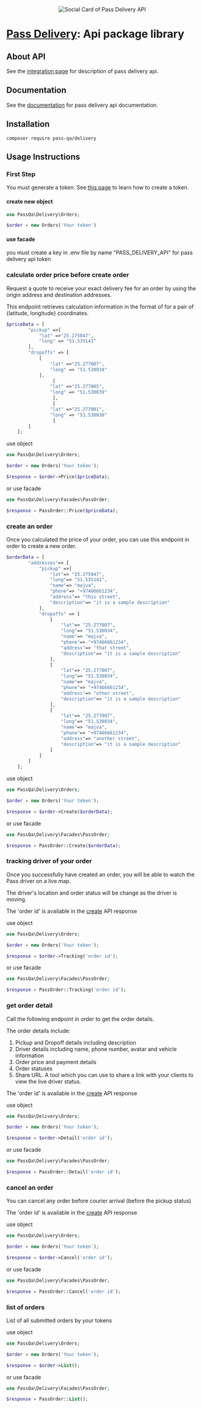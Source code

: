 <p align="center"><img src="./socialcard.jpg" alt="Social Card of Pass Delivery API"></p>

# <a href="https://www.pass.qa/" target="_blank">Pass Delivery</a>: Api package library


## About API

See the <a href="https://www.pass.qa/integration" target="_blank">integration page</a> for description of pass delivery api.


## Documentation

See the <a href="https://passdelivery.readme.io/" target="_blank">documentation</a> for pass delivery api documentation.


## Installation

```console
composer require pass-qa/delivery
```


## Usage Instructions

### First Step

You must generate a token. See [this page](https://passdelivery.readme.io/reference/get-api-token-1) to learn how to create a token.

#### create new object

```php
use PassQa\Delivery\Orders;

$order = new Orders('Your token')
```

#### use facade

you must create a key in .env file by name "PASS_DELIVERY_API" for pass delivery api token

### calculate order price before create order

Request a quote to receive your exact delivery fee for an order by using the origin address and destination addresses.

This endpoint retrieves calculation information in the format of for a pair of {latitude, longitude} coordinates.

```php
$priceData = [
        "pickup" =>[
            "lat" =>"25.275047",
            "long" => "51.535141"
        ],
        "dropoffs" => [
            [
                "lat" =>"25.277007", 
                "long" => "51.530034"
            ],
                 [
                "lat" =>"25.277005", 
                "long" => "51.530039"
                 ],
                 [
                "lat" =>"25.277001", 
                "long" => "51.530030"
                 ]
        ]
    ];
```

use object

```php
use PassQa\Delivery\Orders;

$order = new Orders('Your token');

$response = $order->Price($priceData);
```

or use facade

```php
use PassQa\Delivery\Facades\PassOrder;

$response = PassOrder::Price($priceData);
```

### create an order

Once you calculated the price of your order, you can use this endpoint in order to create a new order.

```php
$orderData = [
        "addresses"=> [
            "pickup" =>[
                "lat"=> "25.275047",
                "long"=> "51.535141",
                "name"=> "majva",
                "phone"=> "+97466661234",
                "address"=> "this street",
                "description"=> "it is a sample description"
            ],
            "dropoffs" => [
                [
                    "lat"=> "25.277007",
                    "long"=> "51.530034",
                    "name"=> "majva",
                    "phone"=> "+97466661234",
                    "address"=> "that street",
                    "description"=> "it is a sample description"
                ],
                [
                    "lat"=> "25.277007",
                    "long"=> "51.530034",
                    "name"=> "majva",
                    "phone"=> "+97466661234",
                    "address"=> "other street",
                    "description"=> "it is a sample description"
                ],
                [
                    "lat"=> "25.277007",
                    "long"=> "51.530034",
                    "name"=> "majva",
                    "phone"=> "+97466661234",
                    "address"=> "another street",
                    "description"=> "it is a sample description"
                ]
            ]
        ]
    ];
```

use object

```php
use PassQa\Delivery\Orders;

$order = new Orders('Your token');

$response = $order->Create($orderData);
```

or use facade

```php
use PassQa\Delivery\Facades\PassOrder;

$response = PassOrder::Create($orderData);
```

### tracking driver of your order

Once you successfully have created an order, you will be able to watch the Pass driver on a live map.

The driver's location and order status will be change as the driver is moving.

The 'order id' is available in the [create](#create-an-order) API response

use object

```php
use PassQa\Delivery\Orders;

$order = new Orders('Your token');

$response = $order->Tracking('order id');
```

or use facade

```php
use PassQa\Delivery\Facades\PassOrder;

$response = PassOrder::Tracking('order id');
```

### get order detail

Call the following endpoint in order to get the order details.

The order details include:
<ol>
<li>Pickup and Dropoff details including description</li>

<li>Driver details including name, phone number, avatar and vehicle information</li>

<li>Order price and payment details</li>

<li>Order statuses</li>

<li>Share URL. A tool which you can use to share a link with your clients to view the live driver status.</li>
</ol>

The 'order id' is available in the [create](#create-an-order) API response

use object

```php
use PassQa\Delivery\Orders;

$order = new Orders('Your token');

$response = $order->Detail('order id');
```

or use facade

```php
use PassQa\Delivery\Facades\PassOrder;

$response = PassOrder::Detail('order id');
```

### cancel an order

You can cancel any order before courier arrival (before the pickup status)

The 'order id' is available in the [create](#create-an-order) API response

use object

```php
use PassQa\Delivery\Orders;

$order = new Orders('Your token');

$response = $order->Cancel('order id');
```

or use facade

```php
use PassQa\Delivery\Facades\PassOrder;

$response = PassOrder::Cancel('order id');
```

### list of orders

List of all submitted orders by your tokens

use object

```php
use PassQa\Delivery\Orders;

$order = new Orders('Your token');

$response = $order->List();
```

or use facade

```php
use PassQa\Delivery\Facades\PassOrder;

$response = PassOrder::List();
```
